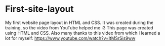 # First-site-layout
My first website page layout in HTML and CSS. It was created during the training, so the video from YouTube helped me :3
This page was created using HTML and CSS. Also many thanks to this video from which I learned a lot for myself: https://www.youtube.com/watch?v=ltMSrSis9ww
